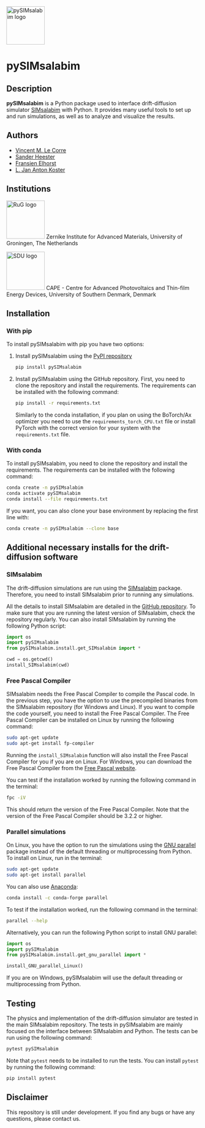 <img src="./docs/logo/pySIMsalabim_logo.png" alt="pySIMsalabim logo" width="100px">

# pySIMsalabim

## Description
**pySIMsalabim** is a Python package used to interface drift-diffusion simulator [SIMsalabim](https://github.com/kostergroup/SIMsalabim) with Python. It provides many useful tools to set up and run simulations, as well as to analyze and visualize the results.

## Authors
* [Vincent M. Le Corre](https://github.com/VMLC-PV)
* [Sander Heester](https://github.com/sheester)
* [Fransien Elhorst](https://github.com/Fransien-Elhorst)
* [L. Jan Anton Koster](https://github.com/kostergroup)

## Institutions
<img src="./docs/logo/rug_logo.png" alt="RuG logo" width="100px"> Zernike Institute for Advanced Materials, University of Groningen, The Netherlands

<img src="./docs/logo/sdu_logo.png" alt="SDU logo" width="100px"> CAPE - Centre for Advanced Photovoltaics and Thin-film Energy Devices, University of Southern Denmark, Denmark

## Installation

### With pip
To install pySIMsalabim with pip you have two options:

1. Install pySIMsalabim using the [PyPI repository](https://pypi.org/project/pySIMsalabim/)

    ```bash
    pip install pySIMsalabim 
    ```

2. Install pySIMsalabim using the GitHub repository. First, you need to clone the repository and install the requirements. The requirements can be installed with the following command:

    ```bash
    pip install -r requirements.txt
    ```

    Similarly to the conda installation, if you plan on using the BoTorch/Ax optimizer you need to use the `requirements_torch_CPU.txt` file or install PyTorch with the correct version for your system with the `requirements.txt` file.

### With conda
To install pySIMsalabim, you need to clone the repository and install the requirements. The requirements can be installed with the following command:

```bash
conda create -n pySIMsalabim 
conda activate pySIMsalabim
conda install --file requirements.txt
```

If you want, you can also clone your base environment by replacing the first line with:

```bash
conda create -n pySIMsalabim --clone base
```

## Additional necessary installs for the drift-diffusion software

### SIMsalabim
The drift-diffusion simulations are run using the [SIMsalabim](https://github.com/kostergroup/SIMsalabim) package. Therefore, you need to install SIMsalabim prior to running any simulations.

All the details to install SIMsalabim are detailed in the [GitHub repository](https://github.com/kostergroup/SIMsalabim). To make sure that you are running the latest version of SIMsalabim, check the repository regularly. You can also install SIMsalabim by running the following Python script:

```python
import os
import pySIMsalabim
from pySIMsalabim.install.get_SIMsalabim import *

cwd = os.getcwd()
install_SIMsalabim(cwd)
```

### Free Pascal Compiler
SIMsalabim needs the Free Pascal Compiler to compile the Pascal code. In the previous step, you have the option to use the precompiled binaries from the SIMsalabim repository (for Windows and Linux). If you want to compile the code yourself, you need to install the Free Pascal Compiler. The Free Pascal Compiler can be installed on Linux by running the following command:

```bash
sudo apt-get update
sudo apt-get install fp-compiler
```

Running the `install_SIMsalabim` function will also install the Free Pascal Compiler for you if you are on Linux. For Windows, you can download the Free Pascal Compiler from the [Free Pascal website](https://www.freepascal.org/download.html).

You can test if the installation worked by running the following command in the terminal:

```bash
fpc -iV
```

This should return the version of the Free Pascal Compiler. Note that the version of the Free Pascal Compiler should be 3.2.2 or higher.

### Parallel simulations
On Linux, you have the option to run the simulations using the [GNU parallel](https://www.gnu.org/software/parallel/) package instead of the default threading or multiprocessing from Python. To install on Linux, run in the terminal:

```bash
sudo apt-get update
sudo apt-get install parallel
```

You can also use [Anaconda](https://anaconda.org/):

```bash
conda install -c conda-forge parallel
```

To test if the installation worked, run the following command in the terminal:

```bash
parallel --help
```

Alternatively, you can run the following Python script to install GNU parallel:

```python
import os
import pySIMsalabim
from pySIMsalabim.install.get_gnu_parallel import *

install_GNU_parallel_Linux()
```

If you are on Windows, pySIMsalabim will use the default threading or multiprocessing from Python.

## Testing
The physics and implementation of the drift-diffusion simulator are tested in the main SIMsalabim repository. The tests in pySIMsalabim are mainly focused on the interface between SIMsalabim and Python. The tests can be run using the following command:

```bash
pytest pySIMsalabim
```

Note that `pytest` needs to be installed to run the tests. You can install `pytest` by running the following command:

```bash
pip install pytest
```

## Disclaimer
This repository is still under development. If you find any bugs or have any questions, please contact us.

